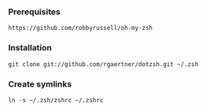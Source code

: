 ### Prerequisites

 	https://github.com/robbyrussell/oh-my-zsh

### Installation

	git clone git://github.com/rgaertner/dotzsh.git ~/.zsh

### Create symlinks

	ln -s ~/.zsh/zshrc ~/.zshrc
